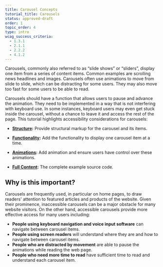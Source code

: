 ```yaml
---
title: Carousel Concepts
tutorial_title: Carousels
status: approved-draft
order: 1
topic_order: 4
type: intro
wcag_success_criteria:
  - 1.3.1
  - 2.1.1
  - 2.2.2
  - 4.1.2
---
```


Carousels, commonly also referred to as “slide shows” or “sliders”, display one item from a series of content items. Common examples are scrolling news headlines and images. Carousels often use animations to move from slide to slide, which can be distracting for some users. They may also move too fast for some users to be able to read.

Carousels should have a function that allows users to pause and advance the animation. They need to be implemented in a way that is not interfering with keyboard use. In some instances, keyboard users may even get stuck inside the carousel, without a chance to leave it and access the rest of the page. This tutorial highlights accessibility considerations for carousels:

- **[Structure](structure.html):** Provide structural markup for the carousel and its items.

- **[Functionality](functionality.html):** Add the functionality to display one carousel item at a time.

- **[Animations](animations.html):** Add animation and ensure users have control over these animations.

- **[Full Content](examples/carousel.html):** The complete example source code.

## Why is this important?

Carousels are frequently used, in particular on home pages, to draw readers' attention to featured articles and products of the website. Given their prominence, inaccessible carousels can be a major obstacle for many website visitors. On the other hand, accessible carousels provide more effective access for many users including:

- **People using keyboard navigation and voice input software** can navigate between carousel items.
- **People using screen readers** will understand where they are and how to navigate between carousel items.
- **People who are distracted by movement** are able to pause the animations while reading the web page.
- **People who need more time to read** have sufficient time to read and understand each carousel item.
